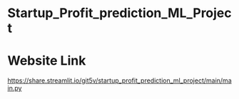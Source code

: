 # Startup_Profit_prediction_ML_Project

# Website Link
https://share.streamlit.io/git5v/startup_profit_prediction_ml_project/main/main.py


